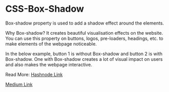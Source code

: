 # CSS-Box-Shadow

Box-shadow property is used to add a shadow effect around the elements.

Why Box-shadow?
It creates beautiful visualisation effects on the website. You can use this property on buttons, logos, pre-loaders, headings, etc. to make elements of the webpage noticeable.

In the below example, button 1 is without Box-shadow and button 2 is with Box-shadow. One with Box-shadow creates a lot of visual impact on users and also makes the webpage interactive.

Read More:
[Hashnode Link](https://journey2022.hashnode.dev/make-your-website-stand-out-with-css-box-shadow)

[Medium Link](https://medium.com/@poonamsoni_1005/make-your-website-stand-out-with-css-box-shadow-9c97f5cc3099)
